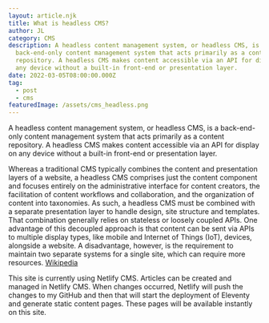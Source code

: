 ```yaml
---
layout: article.njk
title: What is headless CMS?
author: JL
category: CMS
description: A headless content management system, or headless CMS, is a
  back-end-only content management system that acts primarily as a content
  repository. A headless CMS makes content accessible via an API for display on
  any device without a built-in front-end or presentation layer.
date: 2022-03-05T08:00:00.000Z
tag:
  - post
  - cms
featuredImage: /assets/cms_headless.png
---
```

A headless content management system, or headless CMS, is a back-end-only content management system that acts primarily as a content repository. A headless CMS makes content accessible via an API for display on any device without a built-in front-end or presentation layer.

Whereas a traditional CMS typically combines the content and presentation layers of a website, a headless CMS comprises just the content component and focuses entirely on the administrative interface for content creators, the facilitation of content workflows and collaboration, and the organization of content into taxonomies. As such, a headless CMS must be combined with a separate presentation layer to handle design, site structure and templates. That combination generally relies on stateless or loosely coupled APIs.
One advantage of this decoupled approach is that content can be sent via APIs to multiple display types, like mobile and Internet of Things (IoT), devices, alongside a website. A disadvantage, however, is the requirement to maintain two separate systems for a single site, which can require more resources. [Wikipedia](https://en.wikipedia.org/wiki/Headless_content_management_system)

This site is currently using Netlify CMS. Articles can be created and managed in Netlify CMS. When changes occurred, Netlify will push the changes to my GitHub and then that will start the deployment of Eleventy and generate static content pages. These pages will be available instantly on this site.